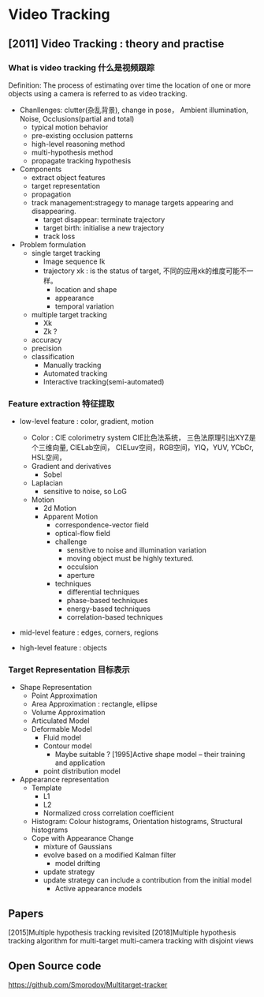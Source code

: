# Video Tracking

## [2011] Video Tracking : theory and practise 
### What is video tracking 什么是视频跟踪
Definition: The process of estimating over time the location of one or more objects using a camera is referred to as video tracking.
- Chanllenges: clutter(杂乱背景), change in pose， Ambient illumination, Noise, Occlusions(partial and total)
  - typical motion behavior
  - pre-existing occlusion patterns
  - high-level reasoning method
  - multi-hypothesis method
  - propagate tracking hypothesis
- Components
  - extract object features
  - target representation
  - propagation
  - track management:stragegy to manage targets appearing and disappearing.
    - target disappear: terminate trajectory
    - target birth: initialise a new trajectory
    - track loss
- Problem formulation
  - single target tracking
    - Image sequence Ik
    - trajectory xk : is the status of target, 不同的应用xk的维度可能不一样。
      - location and shape
      - appearance
      - temporal variation
  - multiple target tracking
    - Xk
    - Zk ?
  - accuracy
  - precision
  - classification
    - Manually tracking
    - Automated tracking
    - Interactive tracking(semi-automated)
### Feature extraction 特征提取
- low-level feature : color, gradient, motion
  - Color : CIE colorimetry system CIE比色法系统， 三色法原理引出XYZ是个三维向量, CIELab空间， CIELuv空间，RGB空间，YIQ，YUV, YCbCr, HSL空间，
  - Gradient and derivatives
    - Sobel
  - Laplacian
    - sensitive to noise, so LoG
  - Motion
    - 2d Motion
    - Apparent Motion
      - correspondence-vector field
      - optical-flow field
      - challenge
        - sensitive to noise and illumination variation
        - moving object must be highly textured.
        - occulsion
        - aperture
      - techniques
        - differential techniques
        - phase-based techniques
        - energy-based techniques
        - correlation-based techniques
      
- mid-level feature : edges, corners, regions
- high-level feature : objects

### Target Representation 目标表示
- Shape Representation
  - Point Approximation
  - Area Approximation : rectangle, ellipse
  - Volume Approximation
  - Articulated Model
  - Deformable Model
    - Fluid model
    - Contour model
      - Maybe suitable ? [1995]Active shape model – their training and application
    - point distribution model
- Appearance representation
  - Template
    - L1
    - L2
    - Normalized cross correlation coefficient
  - Histogram: Colour histograms, Orientation histograms, Structural histograms
  - Cope with Appearance Change
    - mixture of Gaussians
    - evolve based on a modified Kalman filter
      - model drifting
    - update strategy
    - update strategy can include a contribution from the initial model
      - Active appearance models
    
## Papers
[2015]Multiple hypothesis tracking revisited
[2018]Multiple hypothesis tracking algorithm for multi-target multi-camera tracking with disjoint views

## Open Source code
https://github.com/Smorodov/Multitarget-tracker
